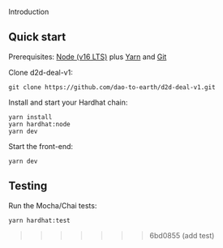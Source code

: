 Introduction

## Quick start
Prerequisites: [Node (v16 LTS)](https://nodejs.org/en/download/) plus [Yarn](https://classic.yarnpkg.com/en/docs/install/) and [Git](https://git-scm.com/downloads)

Clone d2d-deal-v1:

`git clone https://github.com/dao-to-earth/d2d-deal-v1.git`

Install and start your Hardhat chain:
```
yarn install 
yarn hardhat:node
yarn dev
```

Start the front-end:
```
yarn dev
```

## Testing
Run the Mocha/Chai tests:
```
yarn hardhat:test
```
>>>>>>> 6bd0855 (add test)
